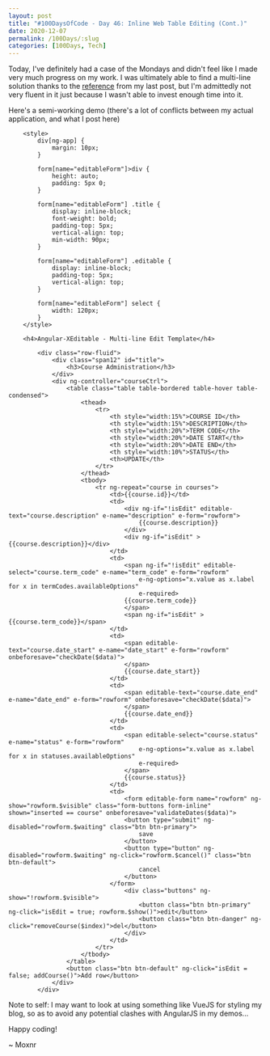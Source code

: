 ```yaml
---
layout: post
title: "#100DaysOfCode - Day 46: Inline Web Table Editing (Cont.)"
date: 2020-12-07
permalink: /100Days/:slug
categories: [100Days, Tech]
---
```


Today, I've definitely had a case of the Mondays and didn't feel like I made very much progress on my work. I was ultimately able to find a multi-line solution thanks to the [reference](https://www.learnwebprogramming.info/2016/04/create-editable-tables-with-x-editable.html) from my last post, but I'm admittedly not very fluent in it just because I wasn't able to invest enough time into it.

Here's a semi-working demo (there's a lot of conflicts between my actual application, and what I post here)

<html markdown="0">

		<style>
			div[ng-app] {
				margin: 10px;
			}

			form[name="editableForm"]>div {
				height: auto;
				padding: 5px 0;
			}

			form[name="editableForm"] .title {
				display: inline-block;
				font-weight: bold;
				padding-top: 5px;
				vertical-align: top;
				min-width: 90px;
			}

			form[name="editableForm"] .editable {
				display: inline-block;
				padding-top: 5px;
				vertical-align: top;
			}

			form[name="editableForm"] select {
				width: 120px;
			}
		</style>

<script>

	app.run(function (editableOptions) {
		editableOptions.theme = 'bs3';
	});

	app.controller('courseCtrl', ['$scope', '$http', '$filter', function($scope, $http, $filter) {
    this.isEdit = true;
    $scope.courses = [{
      id: 1,
      course_id: 1,
      description: 'Math',
      term_code: '201480',
      date_start: '08/01/2014',
      date_end: '02/01/2015',
      status: 'A'
    }, {
      id: 2,
      course_id: 2,
      description: 'English',
      term_code: '201580',
      date_start: '08/01/2015',
      date_end: '03/30/2016',
      status: 'A'
    }, {
      id: 3,
      course_id: 3,
      description: 'Coding',
      term_code: '201580',
      date_start: '08/01/2015',
      date_end: '03/30/2016',
      status: 'I'
    }, {
      id: 4,
      course_id: 4,
      description: 'Science',
      term_code: '201630',
      date_start: '03/01/2017',
      date_end: '08/30/2017',
      status: 'A'
		}];
		
    // Term Codes Drop Down - Setting up the model
    $scope.termCodes = {
      availableOptions: [{
        value: '201480',
        label: '2015 Fall'
      }, {
        value: '201530',
        label: '2016 Spring'
      }, {
        value: '201580',
        label: '2016 Fall'
      }, {
        value: '201630',
        label: '2017 Spring'
      }],
      defaultOption: {
        value: '201580',
        label: '2015 Fall'
      } //This sets the default value of the select in the ui
    };
    
    // Status dropdown
    $scope.statuses = {
      availableOptions: [{
        value: 'A',
        label: 'Active'
      }, {
        value: 'I',
        label: 'Inactive'
      }],
      defaultOption: {
       value: 'A',
        label: 'Active'
      } //This sets the default value of the select in the ui
    };
		
    // remove course
    $scope.removeCourse = function(index) {
      if (confirm("Are you sure you want to delete this course?"))
        $scope.courses.splice(index, 1);
    }
    
    // add course
    $scope.addCourse = function() {
      $scope.inserted = {
        id: $scope.courses.length + 1,
       course_id: $scope.courses.length + 1,
       description: '',
       term_code: $scope.termCodes.defaultOption.value,
       date_start: '',
       date_end: '',
       status: $scope.statuses.defaultOption.value
      };
      $scope.courses.push($scope.inserted);
    };
    
    // date validation
    $scope.checkDate = function(data) {
    var date_regex = /^(0[1-9]|1[0-2])\/(0[1-9]|1\d|2\d|3[01])\/(19|20)\d{2}$/ ;
    testResult = date_regex.test(data);
      console.log(testResult);
			if (!testResult)
		    	return "Please enter a valid date - MM/DD/YYYY)";
    };
    
    $scope.validateDates = function(data) {
   // console.log('IN VALIDATEDATES');
   // console.log(data.date_start);
   // console.log(data.date_end);
      
      		var startDt = new Date(data.date_start);
		      var endDt = new Date(data.date_end);
          console.log(startDt);
    console.log(endDt);
     if (startDt > endDt) {
     console.log('startDt > endDt');
     $scope.showPageError = true;
				$scope.pageErrorText = "DATE START has to be smaller than DATE END.";
		    	return false;	
     }
     else
     	return true;

    };
    
  }]);

	// mock `/updateUser` request
	app.run(function ($httpBackend) {
		$httpBackend.whenPOST(/\/updateUser/).respond(function (method, url, data) {
			// alert("Updated record:",data);
			data = angular.fromJson(data);
			if (data.name === 'error') {
				return [500, 'Error message'];
			} else {
				return [200, { status: 'ok' }];
			}
		});
	});
</script>

		<h4>Angular-XEditable - Multi-line Edit Template</h4>

			<div class="row-fluid">
				<div class="span12" id="title">
					<h3>Course Administration</h3>
				</div>
				<div ng-controller="courseCtrl">
					<table class="table table-bordered table-hover table-condensed">
						<thead>
							<tr>
								<th style="width:15%">COURSE ID</th>
								<th style="width:15%">DESCRIPTION</th>
								<th style="width:20%">TERM CODE</th>
								<th style="width:20%">DATE START</th>
								<th style="width:20%">DATE END</th>
								<th style="width:10%">STATUS</th>
								<th>UPDATE</th>
							</tr>
						</thead>
						<tbody>
							<tr ng-repeat="course in courses">
								<td>{{course.id}}</td>
								<td>
									<div ng-if="!isEdit" editable-text="course.description" e-name="description" e-form="rowform">
										{{course.description}}
									</div>
									<div ng-if="isEdit" >{{course.description}}</div>
								</td>
								<td>
									<span ng-if="!isEdit" editable-select="course.term_code" e-name="term_code" e-form="rowform"
										e-ng-options="x.value as x.label for x in termCodes.availableOptions"
										e-required>            
									{{course.term_code}}
									</span>
									<span ng-if="isEdit" >{{course.term_code}}</span>
								</td>
								<td>
									<span editable-text="course.date_start" e-name="date_start" e-form="rowform" onbeforesave="checkDate($data)">
									</span>
									{{course.date_start}}
								</td>
								<td>
									<span editable-text="course.date_end" e-name="date_end" e-form="rowform" onbeforesave="checkDate($data)">
									</span>
									{{course.date_end}}
								</td>
								<td>
									<span editable-select="course.status" e-name="status" e-form="rowform" 
										e-ng-options="x.value as x.label for x in statuses.availableOptions"
										e-required>
									</span>
									{{course.status}}
								</td>
								<td>
									<form editable-form name="rowform" ng-show="rowform.$visible" class="form-buttons form-inline" shown="inserted == course" onbeforesave="validateDates($data)">
									<button type="submit" ng-disabled="rowform.$waiting" class="btn btn-primary">
										save
									</button>
									<button type="button" ng-disabled="rowform.$waiting" ng-click="rowform.$cancel()" class="btn btn-default">
										cancel
									</button>
								</form>
									<div class="buttons" ng-show="!rowform.$visible">
										<button class="btn btn-primary" ng-click="isEdit = true; rowform.$show()">edit</button>
										<button class="btn btn-danger" ng-click="removeCourse($index)">del</button>
									</div>
								</td>
							</tr>        
						</tbody>      
					</table>
					<button class="btn btn-default" ng-click="isEdit = false; addCourse()">Add row</button>
				</div>
			</div>

</html>

Note to self: I may want to look at using something like VueJS for styling my blog, so as to avoid any potential clashes with AngularJS in my demos...

Happy coding!

~ Moxnr